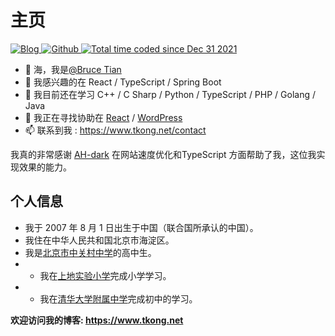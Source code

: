# 主页

<p>
  <a href="https://www.tkong.net" target="_blank">
    <img alt="Blog" src="https://img.shields.io/badge/Blog-www.tkong.net-%231D7EA7.svg?logo=wordpress&logoColor=white" />
  </a> 
  <a href="https://github.com/Bruce081" target="_blank">
    <img alt="Github" src="https://img.shields.io/badge/GitHub-Bruce081-%2312100E.svg?logo=Github&logoColor=white" />
  </a> 
  <a href="https://wakatime.com/@ee8bea9a-65fb-4a9a-9026-38edeeca9014)">
    <img src="https://wakatime.com/badge/user/ee8bea9a-65fb-4a9a-9026-38edeeca9014.svg" alt="Total time coded since Dec 31 2021" />
  </a>
</p>

- 👋 海，我是[@Bruce Tian](https://www.tkong.net)
- 👀 我感兴趣的在 React / TypeScript / Spring Boot
- 🌱 我目前还在学习 C++ / C Sharp / Python / TypeScript / PHP / Golang / Java
- 💞️ 我正在寻找协助在 [React](https://github.com/facebook/react)
  / [WordPress](https://github.com/WordPress/WordPress/)
- 📫 联系到我 : <https://www.tkong.net/contact>

我真的非常感谢 [AH-dark](https://github.com/ah-dark) 在网站速度优化和TypeScript 方面帮助了我，这位我实现效果的能力。

## 个人信息

- 我于 2007 年 8 月 1 日出生于中国（联合国所承认的中国）。
- 我住在中华人民共和国北京市海淀区。
- 我是[北京市中关村中学](http://www.bjzgczx.cn)的高中生。
- - 我在[上地实验小学](https://sdsyxx.bjhdedu.cn)完成小学学习。
- - 我在[清华大学附属中学](http://www.qhfz.edu.cn)完成初中的学习。

**欢迎访问我的博客: <https://www.tkong.net>**
